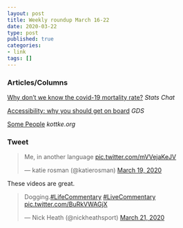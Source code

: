 ```yaml
---
layout: post
title: Weekly roundup March 16-22
date: 2020-03-22
type: post
published: true
categories:
- link
tags: []
---
```


### Articles/Columns

[Why don’t we know the covid-19 mortality rate?](https://www.statschat.org.nz/2020/03/13/why-dont-we-know-the-covid-19-mortality-rate/ "Why don’t we know the covid-19 mortality rate? By Thomas Lumley") *Stats Chat*

[Accessibility: why you should get on board](https://gds.blog.gov.uk/2020/01/28/accessibility-why-you-should-get-on-board/ "Accessibility: why you should get on board. Posted by: Richard Morton") *GDS*

[Some People](https://kottke.org/20/03/some-people "Some People. By Jason Kottke") *kottke.org*


### Tweet

<blockquote class="twitter-tweet"><p lang="en" dir="ltr">Me, in another language <a href="https://t.co/mVVejaKeJV">pic.twitter.com/mVVejaKeJV</a></p>&mdash; katie rosman (@katierosman) <a href="https://twitter.com/katierosman/status/1240663251387645952?ref_src=twsrc%5Etfw">March 19, 2020</a></blockquote> <script async src="https://platform.twitter.com/widgets.js" charset="utf-8"></script>

These videos are great.

<blockquote class="twitter-tweet"><p lang="en" dir="ltr">Dogging.<a href="https://twitter.com/hashtag/LifeCommentary?src=hash&amp;ref_src=twsrc%5Etfw">#LifeCommentary</a> <a href="https://twitter.com/hashtag/LiveCommentary?src=hash&amp;ref_src=twsrc%5Etfw">#LiveCommentary</a> <a href="https://t.co/BuRkVWAGjX">pic.twitter.com/BuRkVWAGjX</a></p>&mdash; Nick Heath (@nickheathsport) <a href="https://twitter.com/nickheathsport/status/1241417950579634177?ref_src=twsrc%5Etfw">March 21, 2020</a></blockquote> <script async src="https://platform.twitter.com/widgets.js" charset="utf-8"></script>
